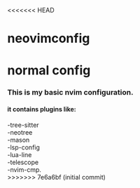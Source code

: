 <<<<<<< HEAD
# neovimconfig
normal config
=======
<h3>This is my basic nvim configuration.</h3>
<h4>it contains plugins like:</h4>
-tree-sitter<br>
-neotree<br>
-mason<br>
-lsp-config<br>
-lua-line<br>
-telescope<br>
-nvim-cmp.<br>
>>>>>>> 7e6a6bf (initial commit)
